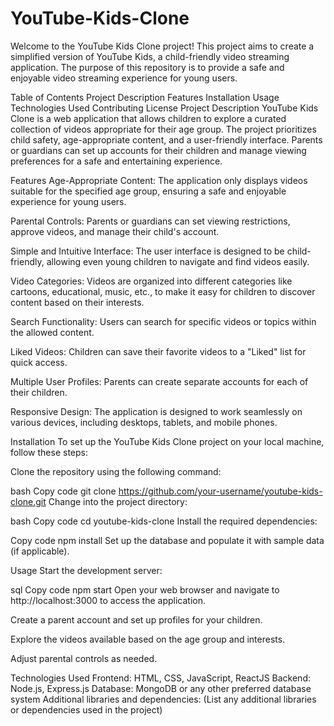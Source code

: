 # YouTube-Kids-Clone

Welcome to the YouTube Kids Clone project! This project aims to create a simplified version of YouTube Kids, a child-friendly video streaming application. The purpose of this repository is to provide a safe and enjoyable video streaming experience for young users.

Table of Contents
Project Description
Features
Installation
Usage
Technologies Used
Contributing
License
Project Description
YouTube Kids Clone is a web application that allows children to explore a curated collection of videos appropriate for their age group. The project prioritizes child safety, age-appropriate content, and a user-friendly interface. Parents or guardians can set up accounts for their children and manage viewing preferences for a safe and entertaining experience.

Features
Age-Appropriate Content: The application only displays videos suitable for the specified age group, ensuring a safe and enjoyable experience for young users.

Parental Controls: Parents or guardians can set viewing restrictions, approve videos, and manage their child's account.

Simple and Intuitive Interface: The user interface is designed to be child-friendly, allowing even young children to navigate and find videos easily.

Video Categories: Videos are organized into different categories like cartoons, educational, music, etc., to make it easy for children to discover content based on their interests.

Search Functionality: Users can search for specific videos or topics within the allowed content.

Liked Videos: Children can save their favorite videos to a "Liked" list for quick access.

Multiple User Profiles: Parents can create separate accounts for each of their children.

Responsive Design: The application is designed to work seamlessly on various devices, including desktops, tablets, and mobile phones.

Installation
To set up the YouTube Kids Clone project on your local machine, follow these steps:

Clone the repository using the following command:

bash
Copy code
git clone https://github.com/your-username/youtube-kids-clone.git
Change into the project directory:

bash
Copy code
cd youtube-kids-clone
Install the required dependencies:

Copy code
npm install
Set up the database and populate it with sample data (if applicable).

Usage
Start the development server:

sql
Copy code
npm start
Open your web browser and navigate to http://localhost:3000 to access the application.

Create a parent account and set up profiles for your children.

Explore the videos available based on the age group and interests.

Adjust parental controls as needed.

Technologies Used
Frontend: HTML, CSS, JavaScript, ReactJS
Backend: Node.js, Express.js
Database: MongoDB or any other preferred database system
Additional libraries and dependencies: (List any additional libraries or dependencies used in the project)

